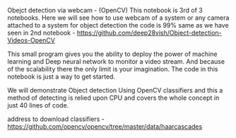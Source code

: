 Obejct detection via webcam - (OpenCV)
This notebook is 3rd of 3 notebooks. Here we will see how to use webcam of a system or any camera attached to a system for object detection the code is 99% same as we have seen in 2nd notebook - https://github.com/deep28vish/Object-detection-Videos-OpenCV

This small program gives you the ability to deploy the power of machine learning and Deep neural network to monitor a video stream. And because of the scalability there the only limit is your imagination. The code in this notebook is just a way to get started.

We will demonstrate Object detection Using OpenCV classifiers and this a method of detecting is relied upon CPU and covers the whole concept in just 40 lines of code.

address to download classifiers - https://github.com/opencv/opencv/tree/master/data/haarcascades